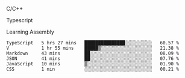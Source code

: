 <p>C/C++</p>
<p> Typescript</p>
<p>Learning Assembly</p>

<!--START_SECTION:waka-->

```text
TypeScript   5 hrs 27 mins   ███████████████░░░░░░░░░░   60.57 %
V            1 hr 55 mins    █████▒░░░░░░░░░░░░░░░░░░░   21.38 %
Markdown     43 mins         ██░░░░░░░░░░░░░░░░░░░░░░░   08.09 %
JSON         41 mins         ██░░░░░░░░░░░░░░░░░░░░░░░   07.76 %
JavaScript   10 mins         ▒░░░░░░░░░░░░░░░░░░░░░░░░   01.90 %
CSS          1 min           ░░░░░░░░░░░░░░░░░░░░░░░░░   00.21 %
```

<!--END_SECTION:waka-->
